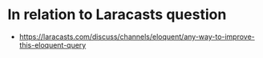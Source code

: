 # In relation to Laracasts question
- https://laracasts.com/discuss/channels/eloquent/any-way-to-improve-this-eloquent-query